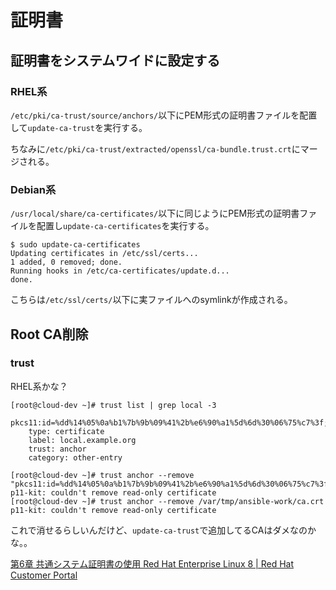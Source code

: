 # 証明書

## 証明書をシステムワイドに設定する

### RHEL系

`/etc/pki/ca-trust/source/anchors/`以下にPEM形式の証明書ファイルを配置して`update-ca-trust`を実行する。

ちなみに`/etc/pki/ca-trust/extracted/openssl/ca-bundle.trust.crt`にマージされる。

### Debian系

`/usr/local/share/ca-certificates/`以下に同じようにPEM形式の証明書ファイルを配置し`update-ca-certificates`を実行する。

```
$ sudo update-ca-certificates 
Updating certificates in /etc/ssl/certs...
1 added, 0 removed; done.
Running hooks in /etc/ca-certificates/update.d...
done.
```

こちらは`/etc/ssl/certs/`以下に実ファイルへのsymlinkが作成される。

## Root CA削除

### trust

RHEL系かな？

```console
[root@cloud-dev ~]# trust list | grep local -3

pkcs11:id=%dd%14%05%0a%b1%7b%9b%09%41%2b%e6%90%a1%5d%6d%30%06%75%c7%3f;type=cert
    type: certificate
    label: local.example.org
    trust: anchor
    category: other-entry

```

```
[root@cloud-dev ~]# trust anchor --remove "pkcs11:id=%dd%14%05%0a%b1%7b%9b%09%41%2b%e6%90%a1%5d%6d%30%06%75%c7%3f;type=cert"
p11-kit: couldn't remove read-only certificate
[root@cloud-dev ~]# trust anchor --remove /var/tmp/ansible-work/ca.crt 
p11-kit: couldn't remove read-only certificate
```

これで消せるらしいんだけど、`update-ca-trust`で追加してるCAはダメなのかな。。

[第6章 共通システム証明書の使用 Red Hat Enterprise Linux 8 | Red Hat Customer Portal](https://access.redhat.com/documentation/ja-jp/red_hat_enterprise_linux/8/html/security_hardening/using-shared-system-certificates_security-hardening)
